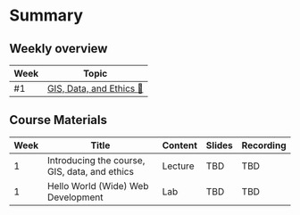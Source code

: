 # Summary

## Weekly overview

|Week|Topic|
|----|-----|
|#1|[GIS, Data, and Ethics :link:](week01.md)|

## Course Materials

|Week | Title | Content | Slides | Recording |
|-----|-------|------|--------|-----------|
|1|Introducing the course, GIS, data, and ethics|Lecture|TBD|TBD|
|1|Hello World (Wide) Web Development|Lab|TBD|TBD|